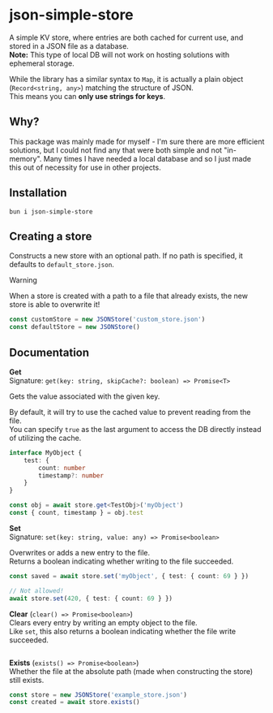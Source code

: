# json-simple-store
A simple KV store, where entries are both cached for current use, and stored in a JSON file as a database.\
**Note:** This type of local DB will not work on hosting solutions with ephemeral storage.

While the library has a similar syntax to `Map`, it is actually a plain object (`Record<string, any>`) matching the structure of JSON.\
This means you can **only use strings for keys**.

## Why?
This package was mainly made for myself - I'm sure there are more efficient solutions, but I could not find any that were both simple and not "in-memory".
Many times I have needed a local database and so I just made this out of necessity for use in other projects.

## Installation
`bun i json-simple-store`

## Creating a store
Constructs a new store with an optional path.
If no path is specified, it defaults to `default_store.json`.

> [!WARNING]
> When a store is created with a path to a file that already exists, the new store is able to overwrite it!

```ts
const customStore = new JSONStore('custom_store.json')
const defaultStore = new JSONStore()
```

## Documentation
**Get**\
Signature: `get(key: string, skipCache?: boolean) => Promise<T>`

Gets the value associated with the given key.

By default, it will try to use the cached value to prevent reading from the file.\
You can specify `true` as the last argument to access the DB directly instead of utilizing the cache.

```ts
interface MyObject {
    test: {
        count: number
        timestamp?: number
    }
}

const obj = await store.get<TestObj>('myObject')
const { count, timestamp } = obj.test
```

**Set**\
Signature: `set(key: string, value: any) => Promise<boolean>`

Overwrites or adds a new entry to the file.\
Returns a boolean indicating whether writing to the file succeeded.
```ts
const saved = await store.set('myObject', { test: { count: 69 } })

// Not allowed!
await store.set(420, { test: { count: 69 } })
```

<!-- **Add**\n
Signature: `add(key: string), items: any => Promise<boolean>`

Appends given `items` to an 
Like `set`, this also returns a boolean indicating whether the file write succeeded.
```ts

``` -->

**Clear** (`clear() => Promise<boolean>`)\
Clears every entry by writing an empty object to the file.\
Like `set`, this also returns a boolean indicating whether the file write succeeded.
```ts

```

**Exists** (`exists() => Promise<boolean>`)\
Whether the file at the absolute path (made when constructing the store) still exists.
```ts
const store = new JSONStore('example_store.json')
const created = await store.exists()
```

